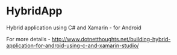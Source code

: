 HybridApp
=========

Hybrid application using C# and Xamarin - for Android

For more details - http://www.dotnetthoughts.net/building-hybrid-application-for-android-using-c-and-xamarin-studio/
